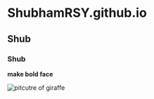 # ShubhamRSY.github.io
## Shub
### Shub

**make bold face**

![pitcutre of giraffe](https://www.pexels.com/photo/close-up-photography-of-giraffe-802112/)


